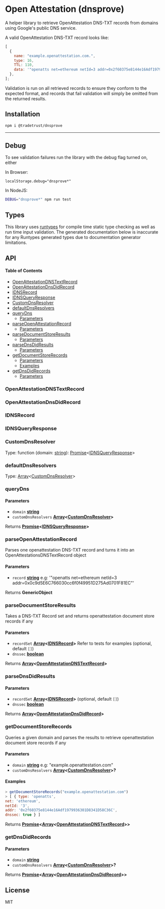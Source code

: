 # Open Attestation (dnsprove)

A helper library to retrieve OpenAttestation DNS-TXT records from domains using Google's public DNS service.

A valid OpenAttestation DNS-TXT record looks like:

```js
[
  {
    name: "example.openattestation.com.",
    type: 16,
    TTL: 110,
    data: '"openatts net=ethereum netId=3 addr=0x2f60375e8144e16Adf1979936301D8341D58C36C"',
  },
];
```

Validation is run on all retrieved records to ensure they conform to the expected format, and records that fail validation will simply be omitted from the returned results.

## Installation

```bash
npm i @tradetrust/dnsprove
```

---

## Debug

To see validation failures run the library with the debug flag turned on, either

In Browser:

`localStorage.debug="dnsprove*"`

In NodeJS:

```sh
DEBUG="dnsprove*" npm run test
```

## Types

This library uses [runtypes](https://github.com/pelotom/runtypes) for compile time static type checking as well as run time input validation. The generated documentation below is inaccurate for any Runtypes generated types due to documentation generator limitations.

## API

<!-- Generated by documentation.js. Update this documentation by updating the source code. -->

#### Table of Contents

- [OpenAttestationDNSTextRecord](#openattestationdnstextrecord)
- [OpenAttestationDnsDidRecord](#openattestationdnsdidrecord)
- [IDNSRecord](#idnsrecord)
- [IDNSQueryResponse](#idnsqueryresponse)
- [CustomDnsResolver](#customdnsresolver)
- [defaultDnsResolvers](#defaultdnsresolvers)
- [queryDns](#querydns)
  - [Parameters](#parameters)
- [parseOpenAttestationRecord](#parseopenattestationrecord)
  - [Parameters](#parameters-1)
- [parseDocumentStoreResults](#parsedocumentstoreresults)
  - [Parameters](#parameters-2)
- [parseDnsDidResults](#parsednsdidresults)
  - [Parameters](#parameters-3)
- [getDocumentStoreRecords](#getdocumentstorerecords)
  - [Parameters](#parameters-4)
  - [Examples](#examples)
- [getDnsDidRecords](#getdnsdidrecords)
  - [Parameters](#parameters-5)

### OpenAttestationDNSTextRecord

### OpenAttestationDnsDidRecord

### IDNSRecord

### IDNSQueryResponse

### CustomDnsResolver

Type: function (domain: [string](https://developer.mozilla.org/docs/Web/JavaScript/Reference/Global_Objects/String)): [Promise](https://developer.mozilla.org/docs/Web/JavaScript/Reference/Global_Objects/Promise)<[IDNSQueryResponse](#idnsqueryresponse)>

### defaultDnsResolvers

Type: [Array](https://developer.mozilla.org/docs/Web/JavaScript/Reference/Global_Objects/Array)<[CustomDnsResolver](#customdnsresolver)>

### queryDns

#### Parameters

- `domain` **[string](https://developer.mozilla.org/docs/Web/JavaScript/Reference/Global_Objects/String)**
- `customDnsResolvers` **[Array](https://developer.mozilla.org/docs/Web/JavaScript/Reference/Global_Objects/Array)<[CustomDnsResolver](#customdnsresolver)>**

Returns **[Promise](https://developer.mozilla.org/docs/Web/JavaScript/Reference/Global_Objects/Promise)<[IDNSQueryResponse](#idnsqueryresponse)>**

### parseOpenAttestationRecord

Parses one openattestation DNS-TXT record and turns it into an OpenAttestationsDNSTextRecord object

#### Parameters

- `record` **[string](https://developer.mozilla.org/docs/Web/JavaScript/Reference/Global_Objects/String)** e.g: '"openatts net=ethereum netId=3 addr=0x0c9d5E6C766030cc6f0f49951D275Ad0701F81EC"'

Returns **GenericObject**

### parseDocumentStoreResults

Takes a DNS-TXT Record set and returns openattestation document store records if any

#### Parameters

- `recordSet` **[Array](https://developer.mozilla.org/docs/Web/JavaScript/Reference/Global_Objects/Array)<[IDNSRecord](#idnsrecord)>** Refer to tests for examples (optional, default `[]`)
- `dnssec` **[boolean](https://developer.mozilla.org/docs/Web/JavaScript/Reference/Global_Objects/Boolean)**

Returns **[Array](https://developer.mozilla.org/docs/Web/JavaScript/Reference/Global_Objects/Array)<[OpenAttestationDNSTextRecord](#openattestationdnstextrecord)>**

### parseDnsDidResults

#### Parameters

- `recordSet` **[Array](https://developer.mozilla.org/docs/Web/JavaScript/Reference/Global_Objects/Array)<[IDNSRecord](#idnsrecord)>** (optional, default `[]`)
- `dnssec` **[boolean](https://developer.mozilla.org/docs/Web/JavaScript/Reference/Global_Objects/Boolean)**

Returns **[Array](https://developer.mozilla.org/docs/Web/JavaScript/Reference/Global_Objects/Array)<[OpenAttestationDnsDidRecord](#openattestationdnsdidrecord)>**

### getDocumentStoreRecords

Queries a given domain and parses the results to retrieve openattestation document store records if any

#### Parameters

- `domain` **[string](https://developer.mozilla.org/docs/Web/JavaScript/Reference/Global_Objects/String)** e.g: "example.openattestation.com"
- `customDnsResolvers` **[Array](https://developer.mozilla.org/docs/Web/JavaScript/Reference/Global_Objects/Array)<[CustomDnsResolver](#customdnsresolver)>?**

#### Examples

```javascript
> getDocumentStoreRecords("example.openattestation.com")
> [ { type: 'openatts',
net: 'ethereum',
netId: '3',
addr: '0x2f60375e8144e16Adf1979936301D8341D58C36C',
dnssec: true } ]
```

Returns **[Promise](https://developer.mozilla.org/docs/Web/JavaScript/Reference/Global_Objects/Promise)<[Array](https://developer.mozilla.org/docs/Web/JavaScript/Reference/Global_Objects/Array)<[OpenAttestationDNSTextRecord](#openattestationdnstextrecord)>>**

### getDnsDidRecords

#### Parameters

- `domain` **[string](https://developer.mozilla.org/docs/Web/JavaScript/Reference/Global_Objects/String)**
- `customDnsResolvers` **[Array](https://developer.mozilla.org/docs/Web/JavaScript/Reference/Global_Objects/Array)<[CustomDnsResolver](#customdnsresolver)>?**

Returns **[Promise](https://developer.mozilla.org/docs/Web/JavaScript/Reference/Global_Objects/Promise)<[Array](https://developer.mozilla.org/docs/Web/JavaScript/Reference/Global_Objects/Array)<[OpenAttestationDnsDidRecord](#openattestationdnsdidrecord)>>**

## License

MIT

